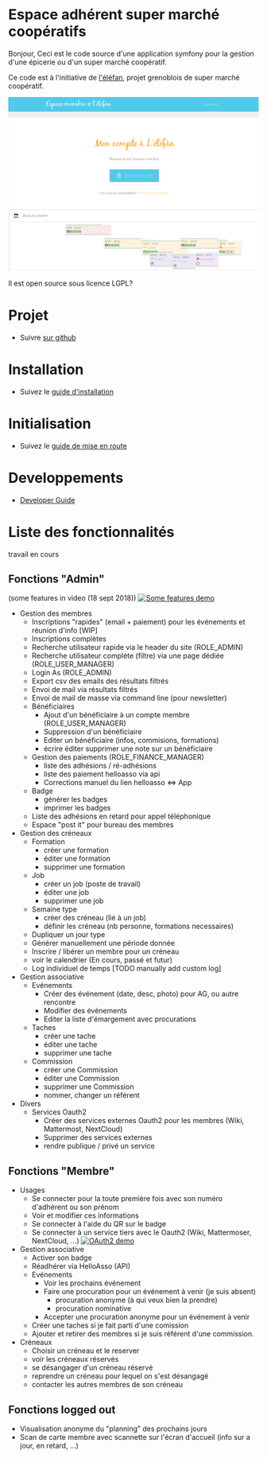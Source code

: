 Espace adhérent super marché coopératifs
========================

Bonjour,
Ceci est le code source d'une application symfony pour la gestion d'une épicerie ou d'un super marché
coopératif.

Ce code est à l'initiative de [l'éléfan](https://lelefan.org/), projet grenoblois de super marché coopératif.

![home](doc/images/homepage_25102018.png)

Il est open source sous licence LGPL?

# Projet

* Suivre [sur github](https://github.com/elefan-grenoble/gestion-compte/projects/2) 

# Installation

* Suivez le [guide d'installation](doc/install.md)

# Initialisation

* Suivez le [guide de mise en route](doc/start.md)

# Developpements

* [Developer Guide](doc/dev.md)

# Liste des fonctionnalités 
travail en cours

## Fonctions "Admin"
(some features in video (18 sept 2018))
[![Some features demo](http://img.youtube.com/vi/7rKr5UjAI-w/0.jpg)](https://www.youtube.com/watch?v=7rKr5UjAI-w "admin demo")
* Gestion des membres
    * Inscriptions "rapides" (email + paiement) pour les événements et réunion d'info [WIP]
    * Inscriptions complètes
    * Recherche utilisateur rapide via le header du site (ROLE_ADMIN)
    * Recherche utilisateur compléte (filtre) via une page dédiée (ROLE_USER_MANAGER)
    * Login As (ROLE_ADMIN)
    * Export csv des emails des résultats filtrés
    * Envoi de mail via résultats filtrés
    * Envoi de mail de masse via command line (pour newsletter)
    * Bénéficiaires
        * Ajout d'un bénéficiaire à un compte membre (ROLE_USER_MANAGER)
        * Suppression d'un bénéficiaire
        * Editer un bénéficiaire (infos, commisions, formations)
        * écrire éditer supprimer une note sur un bénéficiaire
    * Gestion des paiements (ROLE_FINANCE_MANAGER)
        * liste des adhésions / ré-adhésions
        * liste des paiement helloasso via api
        * Corrections manuel du lien helloasso <=> App
    * Badge
        * générer les badges
        * imprimer les badges
    * Liste des adhésions en retard pour appel téléphonique
    * Espace "post it" pour bureau des membres
* Gestion des créneaux
    * Formation
        * créer une formation        
        * éditer une formation
        * supprimer une formation
    * Job
        * créer un job (poste de travail)        
        * éditer une job
        * supprimer une job
    * Semaine type
        * créer des créneau (lié à un job)
        * définir les créneau (nb personne, formations necessaires)
    * Dupliquer un jour type
    * Générer manuellement une période donnée
    * Inscrire / libérer un membre pour un créneau
    * voir le calendrier (En cours, passé et futur)
    * Log individuel de temps [TODO manually add custom log]
* Gestion associative
    * Evénements
        * Créer des événement (date, desc, photo) pour AG, ou autre rencontre
        * Modifier des événements
        * Editer la liste d'émargement avec procurations
    * Taches
        * créer une tache
        * éditer une tache
        * supprimer une tache
    * Commission
        * créer une Commission
        * éditer une Commission
        * supprimer une Commission
        * nommer, changer un référent
* Divers
    * Services Oauth2
        * Créer des services externes Oauth2 pour les membres (Wiki, Mattermost, NextCloud)
        * Supprimer des services externes
        * rendre publique / privé un service

## Fonctions "Membre"
* Usages
    * Se connecter pour la toute première fois avec son numéro d'adhérent ou son prénom
    * Voir et modifier ces informations
    * Se connecter à l'aide du QR sur le badge
    * Se connecter à un service tiers avec le Oauth2 (Wiki, Mattermoser, NextCloud, ...)
    [![OAuth2 demo](http://img.youtube.com/vi/sghxx1VqIp4/0.jpg)](https://www.youtube.com/watch?v=sghxx1VqIp4 "OAuth 2 demo")
* Gestion associative
    * Activer son badge
    * Réadhérer via HelloAsso (API)
    * Evénements
        * Voir les prochains événement
        * Faire une procuration pour un événement à venir (je suis absent)
            * procuration anonyme (à qui veux bien la prendre)
            * procuration nominative
        * Accepter une procuration anonyme pour un événement à venir
    * Créer une taches si je fait parti d'une comission
    * Ajouter et retirer des membres si je suis référent d'une commission.
* Créneaux
    * Choisir un créneau et le reserver
    * voir les créneaux réservés
    * se désangager d'un créneau réservé
    * reprendre un créneau pour lequel on s'est désangagé
    * contacter les autres membres de son créneau
    
## Fonctions logged out
* Visualisation anonyme du "planning" des prochains jours
* Scan de carte membre avec scannette sur l'écran d'accueil (info sur a jour, en retard, ...)
